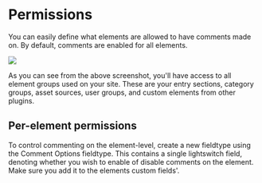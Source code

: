 # Permissions
You can easily define what elements are allowed to have comments made on. By default, comments are enabled for all elements.

![](/docs/screenshots/permissions.png)

As you can see from the above screenshot, you'll have access to all element groups used on your site. These are your entry sections, category groups, asset sources, user groups, and custom elements from other plugins.

## Per-element permissions
To control commenting on the element-level, create a new fieldtype using the Comment Options fieldtype. This contains a single lightswitch field, denoting whether you wish to enable of disable comments on the element. Make sure you add it to the elements custom fields'.